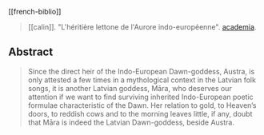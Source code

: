 [[french-biblio]]

> [[calin]]. "L'héritière lettone de l'Aurore indo-européenne". [academia](https://www.academia.edu/40090976/). 


## Abstract
> Since the direct heir of the Indo-European Dawn-goddess, Austra, is only attested a few times in a mythological context in the Latvian folk songs, it is another Latvian goddess, Māra, who deserves our attention if we want to find surviving inherited Indo-European poetic formulae characteristic of the Dawn. Her relation to gold, to Heaven’s doors, to reddish cows and to the morning leaves little, if any, doubt that Māra is indeed the Latvian Dawn-goddess, beside Austra.